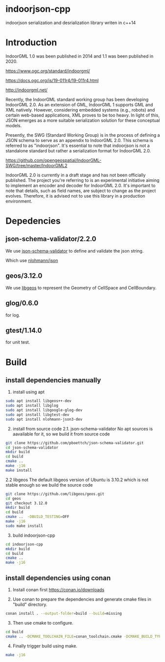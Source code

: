 # indoorjson-cpp
indoorjson serialization and desrialization library writen in c++14

# Introduction
IndoorGML 1.0 was been published in 2014 and 1.1 was been published in 2020.

https://www.ogc.org/standard/indoorgml/

https://docs.ogc.org/is/19-011r4/19-011r4.html

http://indoorgml.net/


Recently, the IndoorGML standard working group has been developing IndoorGML 2.0.
As an extension of GML, IndoorGML 1 supports GML and XML natively.
However, considering embedded systems (e.g., robots) and certain web-based applications, XML proves to be too heavy.
In light of this, JSON emerges as a more suitable serialization solution for these conceptual models.

Presently, the SWG (Standard Working Group) is in the process of defining a JSON schema to serve as an appendix to IndoorGML 2.0.
This schema is referred to as "indoorjson".
It's essential to note that indoorjson is not a standalone standard but rather a serialization format for IndoorGML 2.0.

https://github.com/opengeospatial/IndoorGML-SWG/tree/master/IndoorGML2

IndoorGML 2.0 is currently in a draft stage and has not been officially published.
The project you're referring to is an experimental initiative aiming to implement an encoder and decoder for IndoorGML 2.0.
It's important to note that details, such as field names, are subject to change as the project evolves.
Therefore, it is advised not to use this library in a production environment.

# Depedencies

## json-schema-validator/2.2.0
We use [json-schema-validator](https://github.com/pboettch/json-schema-validator) to define and validate the json string.

Which use [nlohmann/json](https://github.com/nlohmann/json)

## geos/3.12.0
We use [libgeos](https://github.com/libgeos/geos) to represent the Geometry of CellSpace and CellBoundary.

## glog/0.6.0
for log.

## gtest/1.14.0
for unit test.

# Build
## install dependencies manually
1. install using apt
```bash
sudo apt install libgeos++-dev
sudo apt install libglog
sudo apt install libgoogle-glog-dev
sudo apt install libgtest-dev
sudo apt install nlohmann-json3-dev
```
2. install from source code
2.1. json-schema-validator
No apt sources is aavailable for it, so we build it from source code
```bash
git clone https://github.com/pboettch/json-schema-validator.git
cd json-schema-validator
mkdir build
cd build
cmake ..
make -j16
make install
```
2.2 libgeos
The default libgeos version of Ubuntu is 3.10.2 which is not stable enough so we build the source code
```bash
git clone https://github.com/libgeos/geos.git
cd geos
git checkout 3.12.0
mkdir build
cd build
cmake ..  -DBUILD_TESTING=OFF
make -j16
sudo make install
```

3. build indoorjson-cpp
```bash
cd indoorjson-cpp
mkdir build
cd build
cmake ..
make -j16
```


## install dependencies using conan
1. Install conan first https://conan.io/downloads

2. Use conan to prepare the dependencies and generate cmake files in "build" directory.
```bash
conan install . --output-folder=build --build=missing
```
3. Then use cmake to configure.
```bash
cd build
cmake .. -DCMAKE_TOOLCHAIN_FILE=conan_toolchain.cmake -DCMAKE_BUILD_TYPE=Release
```
4. Finally trigger build using make.
```bash
make -j16
```
